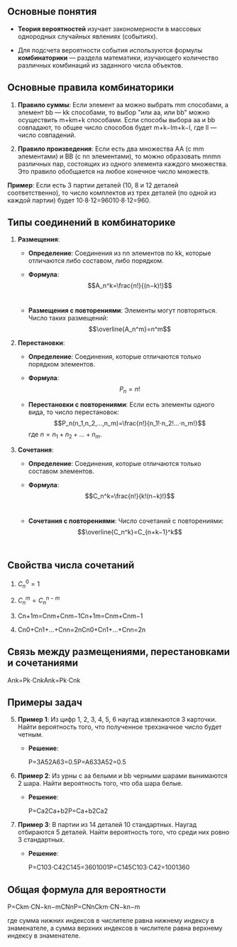 ## Основные понятия

- **Теория вероятностей** изучает закономерности в массовых однородных случайных явлениях (событиях).

- Для подсчета вероятности события используются формулы **комбинаторики** — раздела математики, изучающего количество различных комбинаций из заданного числа объектов.

## Основные правила комбинаторики

1. **Правило суммы**: Если элемент aa можно выбрать mm способами, а элемент bb — kk способами, то выбор "или aa, или bb" можно осуществить m+km+k способами. Если способы выбора aa и bb совпадают, то общее число способов будет m+k−lm+k−l, где ll — число совпадений.
    
2. **Правило произведения**: Если есть два множества AA (с mm элементами) и BB (с nn элементами), то можно образовать mnmn различных пар, состоящих из одного элемента каждого множества. Это правило обобщается на любое конечное число множеств.

**Пример**: Если есть 3 партии деталей (10, 8 и 12 деталей соответственно), то число комплектов из трех деталей (по одной из каждой партии) будет 10⋅8⋅12=96010⋅8⋅12=960.

## Типы соединений в комбинаторике

1. **Размещения**:
    
    - **Определение**: Соединения из nn элементов по kk, которые отличаются либо составом, либо порядком.
    
    - **Формула**:  
    $$A_n^k=\frac{n!}{(n−k)!}$$​
    
    - **Размещения с повторениями**: Элементы могут повторяться. Число таких размещений:
	$$\overline{A_n^m}=n^m$$

2. **Перестановки**:
    
    - **Определение**: Соединения, которые отличаются только порядком элементов.
        
    - **Формула**:  
    $$P_n=n!$$
    
    - **Перестановки с повторениями**: Если есть элементы одного вида, то число перестановок:
    $$P_n(n_1,n_2,…,n_m)=\frac{n!}{n_1!⋅n_2!…⋅n_m!}$$
		где $n=n_1+n_2+…+n_m$.

3. **Сочетания**:
    
    - **Определение**: Соединения, которые отличаются только составом элементов.
        
    - **Формула**:
    $$C_n^k=\frac{n!}{k!(n−k)!}$$​
    - **Сочетания с повторениями**: Число сочетаний с повторениями:
    $$\overline{C_n^k}=C_{n+k−1}^k$$​

## Свойства числа сочетаний

1. $C_n^0=1$
    
2. $C_n^m=C_n^{n−m}$
    
3. Cn+1m=Cnm+Cnm−1Cn+1m​=Cnm​+Cnm−1​
    
4. Cn0+Cn1+…+Cnn=2nCn0​+Cn1​+…+Cnn​=2n
    

## Связь между размещениями, перестановками и сочетаниями

Ank=Pk⋅CnkAnk​=Pk​⋅Cnk​

## Примеры задач

5. **Пример 1**: Из цифр 1, 2, 3, 4, 5, 6 наугад извлекаются 3 карточки. Найти вероятность того, что полученное трехзначное число будет четным.
    
    - **Решение**:
        
        P=3A52A63=0.5P=A63​3A52​​=0.5
6. **Пример 2**: Из урны с aa белыми и bb черными шарами вынимаются 2 шара. Найти вероятность того, что оба шара белые.
    
    - **Решение**:
        
        P=Ca2Ca+b2P=Ca+b2​Ca2​​
7. **Пример 3**: В партии из 14 деталей 10 стандартных. Наугад отбираются 5 деталей. Найти вероятность того, что среди них ровно 3 стандартных.
    
    - **Решение**:
        
        P=C103⋅C42C145=3601001P=C145​C103​⋅C42​​=1001360​

## Общая формула для вероятности

P=Ckm⋅CN−kn−mCNnP=CNn​Ckm​⋅CN−kn−m​​

где сумма нижних индексов в числителе равна нижнему индексу в знаменателе, а сумма верхних индексов в числителе равна верхнему индексу в знаменателе.